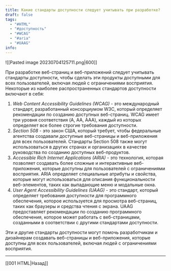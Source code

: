 ```yaml
---
title: Какие стандарты доступности следует учитывать при разработке?
draft: false
tags:
  - "#HTML"
  - "#доступность"
  - "#WCAG"
  - "#aria"
  - "#UAAG"
info:
---
```

![[Pasted image 20230704125711.png|600]]

При разработке веб-страниц и веб-приложений следует учитывать стандарты доступности, чтобы сделать эти продукты доступными для всех пользователей, включая людей с ограничениями восприятия. Некоторые из наиболее распространенных стандартов доступности включают в себя:

1. _Web Content Accessibility Guidelines (WCAG)_ - это международный стандарт, разработанный консорциумом W3C, который определяет рекомендации по созданию доступных веб-страниц. WCAG имеет три уровня соответствия (A, AA, AAA), каждый из которых определяет все более строгие требования доступности.
2. _Section 508_ - это закон США, который требует, чтобы федеральные агентства создавали доступные веб-страницы и веб-приложения для всех пользователей. Стандарты Section 508 также могут использоваться в других странах и организациях в качестве руководства по созданию доступных веб-продуктов.
3. _Accessible Rich Internet Applications (ARIA)_ - это технология, которая позволяет создавать более сложные и интерактивные веб-приложения, которые доступны для пользователей с ограничениями восприятия. ARIA определяет специальные атрибуты и свойства, которые могут использоваться для описания функциональности веб-элементов, таких как выпадающие меню и модальные окна.
4. _User Agent Accessibility Guidelines (UAAG)_ - это стандарт, который определяет требования доступности для программного обеспечения, которое используется для просмотра веб-страниц, таких как браузеры и средства чтения с экрана. UAAG предоставляет рекомендации по созданию программного обеспечения, которое может работать с веб-страницами, созданными в соответствии с другими стандартами доступности.

Эти и другие стандарты доступности могут помочь разработчикам и дизайнерам создавать веб-страницы и веб-приложения, которые доступны для всех пользователей, включая людей с ограничениями восприятия.

---

[[001 HTML|Назад]]